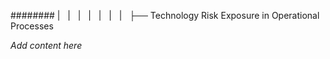 ######## |   |   |   |   |   |   |   ├── Technology Risk Exposure in Operational Processes

*Add content here*
